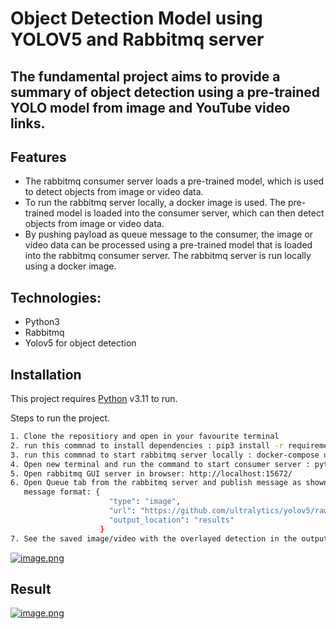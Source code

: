 # Object Detection Model using YOLOV5 and Rabbitmq server
## The fundamental project aims to provide a summary of object detection using a pre-trained YOLO model from image and YouTube video links.

## Features

- The rabbitmq consumer server loads a pre-trained model, which is used to detect objects from image or video data.
- To run the rabbitmq server locally, a docker image is used. The pre-trained model is loaded into the consumer server, which can then detect objects from image or video data.
- By pushing payload as queue message to the consumer, the image or video data can be processed using a pre-trained model that is loaded into the rabbitmq consumer server. The rabbitmq server is run locally using a docker image.

## Technologies:

- Python3
- Rabbitmq
- Yolov5 for object detection

## Installation

This project requires [Python](https://www.python.org/) v3.11 to run.

Steps to run the project.

```sh
1. Clone the repositiory and open in your favourite terminal
2. run this commnad to install dependencies : pip3 install -r requirements.txt
3. run this commnad to start rabbitmq server locally : docker-compose up
4. Open new terminal and run the command to start consumer server : python3 app.py
5. Open rabbitmq GUI server in browser: http://localhost:15672/
6. Open Queue tab from the rabbitmq server and publish message as shown in screenshot below
   message format: {
                      "type": "image",
                      "url": "https://github.com/ultralytics/yolov5/raw/master/data/images/zidane.jpg",
                      "output_location": "results"
                    }
7. See the saved image/video with the overlayed detection in the output location
```
[![image.png](https://i.postimg.cc/5t4NvFW8/image.png)](https://postimg.cc/3kqTQNRw)

## Result
[![image.png](https://i.postimg.cc/mkv72yqY/image.png)](https://postimg.cc/1VK8vwyX)
